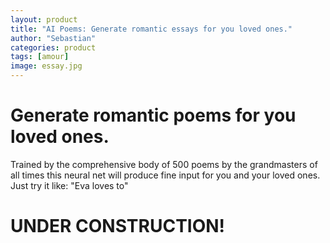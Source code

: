```yaml
---
layout: product
title: "AI Poems: Generate romantic essays for you loved ones."
author: "Sebastian"
categories: product
tags: [amour]
image: essay.jpg
---
```

# Generate romantic poems for you loved ones.
Trained by the comprehensive body of 500 poems by the grandmasters of all times this neural net will produce fine input for you and your loved ones.
Just try it like: "Eva loves to"

# UNDER CONSTRUCTION!
